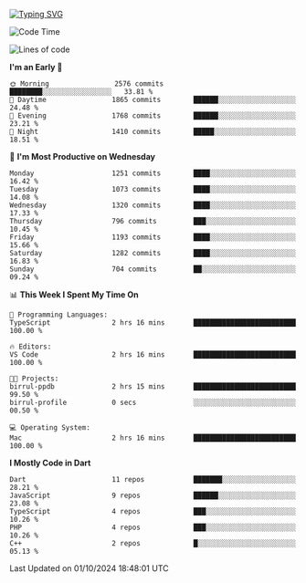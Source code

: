 
<a href="https://git.io/typing-svg"><img src="https://readme-typing-svg.demolab.com?font=Source+Code+Pro&pause=1000&random=false&width=435&lines=Hey+%F0%9F%A5%B6+iam+Yaskraz" alt="Typing SVG" /></a>
<!--START_SECTION:waka-->
![Code Time](http://img.shields.io/badge/Code%20Time-609%20hrs%2053%20mins-blue)

![Lines of code](https://img.shields.io/badge/From%20Hello%20World%20I%27ve%20Written-4.7%20million%20lines%20of%20code-blue)

**I'm an Early 🐤** 

```text
🌞 Morning                2576 commits        ████████░░░░░░░░░░░░░░░░░   33.81 % 
🌆 Daytime                1865 commits        ██████░░░░░░░░░░░░░░░░░░░   24.48 % 
🌃 Evening                1768 commits        ██████░░░░░░░░░░░░░░░░░░░   23.21 % 
🌙 Night                  1410 commits        █████░░░░░░░░░░░░░░░░░░░░   18.51 % 
```
📅 **I'm Most Productive on Wednesday** 

```text
Monday                   1251 commits        ████░░░░░░░░░░░░░░░░░░░░░   16.42 % 
Tuesday                  1073 commits        ████░░░░░░░░░░░░░░░░░░░░░   14.08 % 
Wednesday                1320 commits        ████░░░░░░░░░░░░░░░░░░░░░   17.33 % 
Thursday                 796 commits         ███░░░░░░░░░░░░░░░░░░░░░░   10.45 % 
Friday                   1193 commits        ████░░░░░░░░░░░░░░░░░░░░░   15.66 % 
Saturday                 1282 commits        ████░░░░░░░░░░░░░░░░░░░░░   16.83 % 
Sunday                   704 commits         ██░░░░░░░░░░░░░░░░░░░░░░░   09.24 % 
```


📊 **This Week I Spent My Time On** 

```text
💬 Programming Languages: 
TypeScript               2 hrs 16 mins       █████████████████████████   100.00 % 

🔥 Editors: 
VS Code                  2 hrs 16 mins       █████████████████████████   100.00 % 

🐱‍💻 Projects: 
birrul-ppdb              2 hrs 15 mins       █████████████████████████   99.50 % 
birrul-profile           0 secs              ░░░░░░░░░░░░░░░░░░░░░░░░░   00.50 % 

💻 Operating System: 
Mac                      2 hrs 16 mins       █████████████████████████   100.00 % 
```

**I Mostly Code in Dart** 

```text
Dart                     11 repos            ███████░░░░░░░░░░░░░░░░░░   28.21 % 
JavaScript               9 repos             ██████░░░░░░░░░░░░░░░░░░░   23.08 % 
TypeScript               4 repos             ███░░░░░░░░░░░░░░░░░░░░░░   10.26 % 
PHP                      4 repos             ███░░░░░░░░░░░░░░░░░░░░░░   10.26 % 
C++                      2 repos             █░░░░░░░░░░░░░░░░░░░░░░░░   05.13 % 
```




 Last Updated on 01/10/2024 18:48:01 UTC
<!--END_SECTION:waka-->
